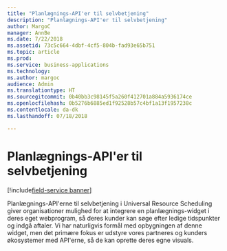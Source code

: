 ```yaml
---
title: "Planlægnings-API'er til selvbetjening"
description: "Planlægnings-API'er til selvbetjening"
author: MargoC
manager: AnnBe
ms.date: 7/22/2018
ms.assetid: 73c5c664-4dbf-4cf5-804b-fad93e65b751
ms.topic: article
ms.prod: 
ms.service: business-applications
ms.technology: 
ms.author: margoc
audience: Admin
ms.translationtype: HT
ms.sourcegitcommit: 0b40bb3c98145f5a260f412701a884a5936174ce
ms.openlocfilehash: 0b5276b6885ed1f92528b57c4bf1a13f1957238c
ms.contentlocale: da-dk
ms.lasthandoff: 07/18/2018

---
```


#  <a name="self-service-scheduling-apis"></a>Planlægnings-API'er til selvbetjening

[!include[field-service banner](../../../includes/field-service.md)]




Planlægnings-API'erne til selvbetjening i Universal Resource Scheduling giver organisationer mulighed for at integrere en planlægnings-widget i deres eget webprogram, så deres kunder kan søge efter ledige tidspunkter og indgå aftaler. Vi har naturligvis formål med opbygningen af denne widget, men det primære fokus er udstyre vores partneres og kunders økosystemer med API'erne, så de kan oprette deres egne visuals.

